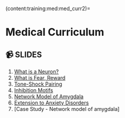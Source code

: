 (content:training:med:med_curr2)=
# Medical Curriculum

## 📹 SLIDES

1. [What is a Neuron?](https://mailmissouri-my.sharepoint.com/:p:/g/personal/nairs_umsystem_edu/EUL_jvsw1GdJrisQvCi-0-YBSekMvO-A1CXXpqxHf6jvzA?e=G2hzNu)
3. [What is Fear, Reward](https://www.youtube.com/watch?v=6CHLNeBp2N8)
4. [Tone-Shock Pairing](https://youtu.be/xxTx_N9JAdw?si=yk6Ul22BYBEZ9Tos)
5. [Inhibition Motifs](https://youtu.be/dgp8mYEr_3s?si=Rw81Q1KCuLUVRtrx)
6. [Network Model of Amygdala](https://youtu.be/Wnrm6xybstI?si=tEr0Stjt-SxuM6mY)
7. [Extension to Anxiety Disorders](https://youtu.be/PNbMSMyn_OI?si=jcmwb3BQcxxf0UiR)
8. [Case Study - Network model of amygdala]